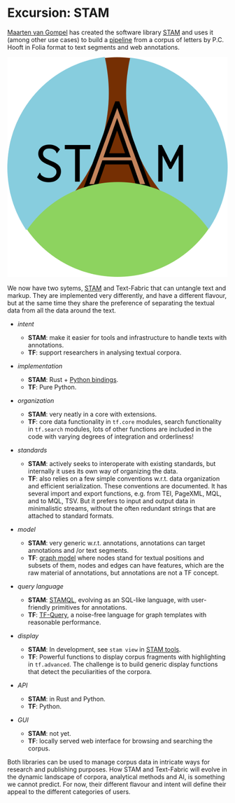# Excursion: STAM

[Maarten van Gompel](https://github.com/proycon)
has created the software library
[STAM](https://github.com/annotation/stam)
and uses it (among other use cases) to build a
[pipeline](https://github.com/knaw-huc/brieven-van-hooft-pipeline/blob/main/README.md)
from a corpus of letters by P.C. Hooft in Folia format to text segments and
web annotations.

![stam](../../images/stam.png)

We now have two sytems,
[STAM](https://github.com/annotation/stam)
and Text-Fabric that can untangle text and markup.
They are implemented very differently, and have a different flavour, but at the
same time they share the preference of separating the textual data from all the data
around the text.

*   *intent*

    *   **STAM**: make it easier for tools and infrastructure to handle texts with
    annotations.
    *   **TF**: support researchers in analysing textual corpora.

*   *implementation*

    *   **STAM**: Rust + [Python bindings](https://github.com/annotation/stam-python).
    *   **TF**: Pure Python.

*   *organization*

    *   **STAM**: very neatly in a core with extensions.
    *   **TF**: core data functionality in `tf.core` modules, search functionality in
        `tf.search` modules, lots of other functions are included in the code with
        varying degrees of integration and orderliness!

*   *standards*

    *   **STAM**: actively seeks to interoperate with existing standards, but
        internally it uses its own way of organizing the data.
    *   **TF**: also relies on a few simple conventions w.r.t. data
        organization and efficient serialization. These conventions are
        documented. It has several import and export functions, e.g. from TEI,
        PageXML, MQL, and to MQL, TSV. But it prefers to input and output data
        in minimalistic streams, without the often redundant strings that are
        attached to standard formats.

*   *model*

    *   **STAM**: very generic w.r.t. annotations, annotations can target
        annotations and /or text segments.
    *   **TF**:
        [graph model](https://annotation.github.io/text-fabric/tf/about/datamodel.html)
        where nodes stand for textual positions and subsets of them, nodes and
        edges can have features, which are the raw material of annotations, but
        annotations are not a TF concept.

*   *query language*

    *   **STAM**:
        [STAMQL](https://github.com/annotation/stam/tree/master/extensions/stam-query),
        evolving as an SQL-like language, with user-friendly primitives for
        annotations.
    *   **TF**:
        [TF-Query](https://annotation.github.io/text-fabric/tf/about/searchusage.html),
        a noise-free language for graph templates with reasonable performance.

*   *display*

    *   **STAM**: In development, see `stam view` in
        [STAM tools](https://github.com/annotation/stam-tools).
    *   **TF**: Powerful functions to display corpus fragments with highlighting in
        `tf.advanced`. The challenge is to build generic display functions that detect
        the peculiarities of the corpora.

*   *API*

    *   **STAM**: in Rust and Python.
    *   **TF**: Python.

*   *GUI*

    *   **STAM**: not yet.
    *   **TF**: locally served web interface for browsing and searching the corpus.

Both libraries can be used to manage corpus data in intricate ways for research
and publishing purposes.
How STAM and Text-Fabric will evolve in the dynamic landscape of corpora, analytical
methods and AI, is something we cannot predict.
For now, their different flavour and intent will define their appeal to the different
categories of users.

